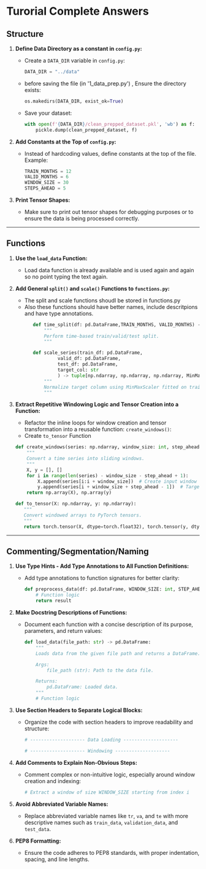 # Turorial Complete Answers

## Structure

1. **Define Data Directory as a constant in `config.py`:**
   - Create a `DATA_DIR` variable in `config.py`:
     ```python
     DATA_DIR = "../data"
     ```
   - before saving the file (in '1_data_prep.py') , Ensure the directory exists:
     ```python
     os.makedirs(DATA_DIR, exist_ok=True)
     ```

   - Save your dataset:
     ```python
     with open(f'{DATA_DIR}/clean_prepped_dataset.pkl', 'wb') as f: 
         pickle.dump(clean_prepped_dataset, f)
     ```

2. **Add Constants at the Top of `config.py`:**
   - Instead of hardcoding values, define constants at the top of the file. Example:
     ```python
     TRAIN_MONTHS = 12
     VALID_MONTHS = 6
     WINDOW_SIZE = 30
     STEPS_AHEAD = 5
     ```

3. **Print Tensor Shapes:**
   - Make sure to print out tensor shapes for debugging purposes or to ensure the data is being processed correctly.

---

## Functions

1. **Use the `load_data` Function:**
   - Load data function is already available and is used again and again so no point typing the text again.

2. **Add General `split()` and `scale()` Functions to `functions.py`:**
   - The split and scale functions shoudl be stored in functions.py
   - Also these functions should have better names, include descritpions and have type annotations.
     ```python
        def time_split(df: pd.DataFrame,TRAIN_MONTHS, VALID_MONTHS) -> tuple[pd.DataFrame, pd.DataFrame, pd.DataFrame]:
            """
            Perform time-based train/valid/test split.
            """
     ```
     ```python
        def scale_series(train_df: pd.DataFrame,
                 valid_df: pd.DataFrame,
                 test_df: pd.DataFrame,
                 target_col: str
                 ) -> tuple[np.ndarray, np.ndarray, np.ndarray, MinMaxScaler]:
            """
            Normalize target column using MinMaxScaler fitted on training data.
            """
     ```

3. **Extract Repetitive Windowing Logic and Tensor Creation into a Function:**
   - Refactor the inline loops for window creation and tensor transformation into a reusable function: `create_windows()`:
   - Create `to_tensor` Function
   
   ```python
   def create_windows(series: np.ndarray, window_size: int, step_ahead: int) -> tuple[np.ndarray, np.ndarray]:
       """
       Convert a time series into sliding windows.
       """
       X, y = [], []
       for i in range(len(series) - window_size - step_ahead + 1):
           X.append(series[i:i + window_size])  # Create input window
           y.append(series[i + window_size + step_ahead - 1])  # Target value based on step_ahead
       return np.array(X), np.array(y)
     ```
     ```python
    def to_tensor(X: np.ndarray, y: np.ndarray):
        """
        Convert windowed arrays to PyTorch tensors.
        """
        return torch.tensor(X, dtype=torch.float32), torch.tensor(y, dtype=torch.float32)
     ```

---

## Commenting/Segmentation/Naming

1. **Use Type Hints - Add Type Annotations to All Function Definitions:**
   - Add type annotations to function signatures for better clarity:
     ```python
     def preprocess_data(df: pd.DataFrame, WINDOW_SIZE: int, STEP_AHEAD: int) -> dict[str, tuple[torch.Tensor, torch.Tensor]]:
         # Function logic
         return result
     ```

2. **Make Docstring Descriptions of Functions:**
   - Document each function with a concise description of its purpose, parameters, and return values:
     ```python
     def load_data(file_path: str) -> pd.DataFrame:
         """
         Loads data from the given file path and returns a DataFrame.

         Args:
             file_path (str): Path to the data file.

         Returns:
             pd.DataFrame: Loaded data.
         """
         # Function logic
     ```

3. **Use Section Headers to Separate Logical Blocks:**
   - Organize the code with section headers to improve readability and structure:
     ```python
     # -------------------- Data Loading --------------------
     ```

     ```python
     # -------------------- Windowing --------------------
     ```

4. **Add Comments to Explain Non-Obvious Steps:**
   - Comment complex or non-intuitive logic, especially around window creation and indexing:
     ```python
     # Extract a window of size WINDOW_SIZE starting from index i
     ```

5. **Avoid Abbreviated Variable Names:**
   - Replace abbreviated variable names like `tr`, `va`, and `te` with more descriptive names such as `train_data`, `validation_data`, and `test_data`.

6. **PEP8 Formatting:**
   - Ensure the code adheres to PEP8 standards, with proper indentation, spacing, and line lengths.
